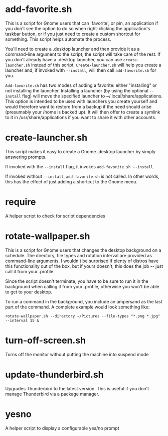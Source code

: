 # add-favorite.sh

This is a script for Gnome users that can 'favorite', or pin, an application if you don't see the option to do so when right-clicking the application's taskbar button, or if you just need to create a custom shortcut for something.  This script helps automate the process.

You'll need to create a .desktop launcher and then provide it as a command-line argument to the script; the script will take care of the rest.  If you don't already have a .desktop launcher, you can use `create-launcher.sh` instead of this script.  `Create-launcher.sh` will help you create a launcher and, if invoked with `--install`, will then call `add-favorite.sh` for you.

`Add-favorite.sh` has two modes of adding a favorite:  either "installing" or not installing the launcher.  Installing a launcher (by using the optional `--install` flag) will move the specified launcher to ~/.local/share/applications.  This option is intended to be used with launchers you create yourself and would therefore want to restore from a backup if the need should arise (presumably your /home is backed up).  It will then offer to create a symlink to it in /usr/share/applications if you want to share it with other accounts.


# create-launcher.sh

This script makes it easy to create a Gnome .desktop launcher by simply answering prompts.

If invoked with the `--install` flag, it invokes `add-favorite.sh --install`.

If invoked without `--install`, `add-favorite.sh` is not called.  In other words, this has the effect of just adding a shortcut to the Gnome menu.


# require

A helper script to check for script dependencies


# rotate-wallpaper.sh

This is a script for Gnome users that changes the desktop background on a schedule.  The directory, file types and rotation interval are provided as command-line arguments.  I wouldn't be surprised if plenty of distros have this functionality out of the box, but if yours doesn't, this does the job -- just call it from your .profile.

Since the script doesn't terminate, you have to be sure to run it in the background when calling it from your .profile, otherwise you won't be able to get to your desktop.

To run a command in the background, you include an ampersand as the last part of the command.  A complete example would look something like:

```shell
rotate-wallpaper.sh --directory ~/Pictures --file-types "*.png *.jpg" --interval 15 &
```


# turn-off-screen.sh

Turns off the monitor without putting the machine into suspend mode


# update-thunderbird.sh

Upgrades Thunderbird to the latest version.  This is useful if you don't manage Thunderbird via a package manager.


# yesno

A helper script to display a configurable yes/no prompt
